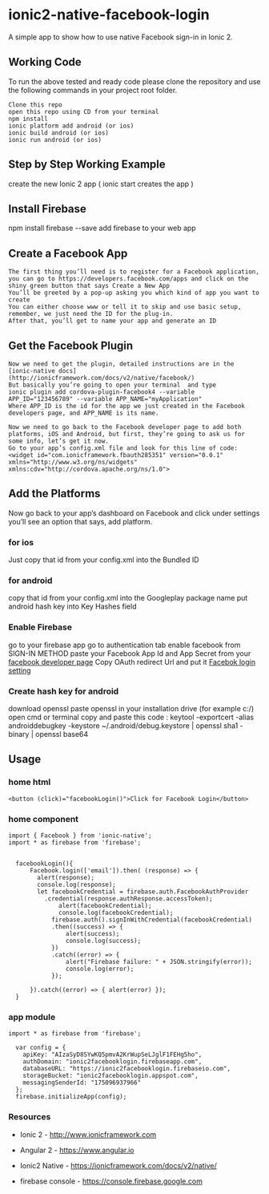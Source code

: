 # ionic2-native-facebook-login
A simple app to show how to use native Facebook sign-in in Ionic 2.

## Working Code
To run the above tested and ready code please clone the repository and use the following commands in your project root folder.

```
Clone this repo
open this repo using CD from your terminal
npm install 
ionic platform add android (or ios)
ionic build android (or ios)
ionic run android (or ios)
```

## Step by Step Working Example
 create the new Ionic 2 app ( ionic start creates the app )

## Install Firebase
npm install firebase --save
add firebase to your web app

## Create a Facebook App
```
The first thing you’ll need is to register for a Facebook application, you can go to https://developers.facebook.com/apps and click on the shiny green button that says Create a New App
You’ll be greeted by a pop-up asking you which kind of app you want to create
You can either choose www or tell it to skip and use basic setup, remember, we just need the ID for the plug-in.
After that, you’ll get to name your app and generate an ID
```
## Get the Facebook Plugin
```
Now we need to get the plugin, detailed instructions are in the [ionic-native docs] (http://ionicframework.com/docs/v2/native/facebook/)
But basically you’re going to open your terminal  and type
ionic plugin add cordova-plugin-facebook4 --variable APP_ID="123456789" --variable APP_NAME="myApplication"
Where APP_ID is the id for the app we just created in the Facebook developers page, and APP_NAME is its name.

Now we need to go back to the Facebook developer page to add both platforms, iOS and Android, but first, they’re going to ask us for some info, let’s get it now.
Go to your app’s config.xml file and look for this line of code:
<widget id="com.ionicframework.fbauth285351" version="0.0.1" 
xmlns="http://www.w3.org/ns/widgets" xmlns:cdv="http://cordova.apache.org/ns/1.0">
```

## Add the Platforms
Now go back to your app’s dashboard on Facebook and click under settings you’ll see an option that says, add platform.
### for ios
Just copy that id from your config.xml into the Bundled ID
### for android
copy that id from your config.xml into the Googleplay package name
put android hash key into Key Hashes field

### Enable Firebase
go to your firebase app
go to authentication tab
enable facebook from SIGN-IN METHOD
paste your Facebook App Id and App Secret from your [facebook developer page](https://developer.facebook.com)
Copy OAuth redirect Url and put it [Facebok login setting](https://developer.facebook.com)

### Create hash key for android
download openssl
paste openssl in your installation drive (for example c:/)
open cmd or terminal
copy and paste this code : 
keytool -exportcert -alias androiddebugkey -keystore ~/.android/debug.keystore | openssl sha1 -binary | openssl base64

## Usage

### home html
```
<button (click)="facebookLogin()">Click for Facebook Login</button>
```

### home component
```
import { Facebook } from 'ionic-native';
import * as firebase from 'firebase';


  facebookLogin(){
      Facebook.login(['email']).then( (response) => {
        alert(response);
        console.log(response);
        let facebookCredential = firebase.auth.FacebookAuthProvider
          .credential(response.authResponse.accessToken);
              alert(facebookCredential);
              console.log(facebookCredential);
            firebase.auth().signInWithCredential(facebookCredential)
            .then((success) => {
                alert(success);
                console.log(success);
            })
            .catch((error) => {
                alert("Firebase failure: " + JSON.stringify(error));
                console.log(error);
            });

      }).catch((error) => { alert(error) });   
  }
```

### app module
```
import * as firebase from 'firebase';

  var config = {
    apiKey: "AIzaSyD8SYwKQ5pmvA2KrWupSeLJglF1FEHg5ho",
    authDomain: "ionic2facebooklogin.firebaseapp.com",
    databaseURL: "https://ionic2facebooklogin.firebaseio.com",
    storageBucket: "ionic2facebooklogin.appspot.com",
    messagingSenderId: "175096937966"
  };
  firebase.initializeApp(config);
```
### Resources

* Ionic 2 - http://www.ionicframework.com

* Angular 2 - https://www.angular.io

* Ionic2 Native - https://ionicframework.com/docs/v2/native/

* firebase console - https://console.firebase.google.com




